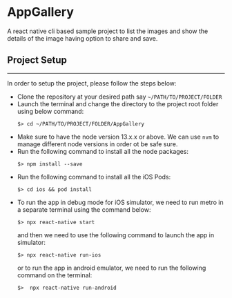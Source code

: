 # AppGallery
 
A react native cli based sample project to list the images and show the details of the image having option to share and save.

## Project Setup
-------


In order to setup the project, please follow the steps below:
- Clone the repository at your desired path say `~/PATH/TO/PROJECT/FOLDER`
- Launch the terminal and change the directory to the project root folder using below command:
    ```
    $> cd ~/PATH/TO/PROJECT/FOLDER/AppGallery
    ```
- Make sure to have the node version 13.x.x or above. We can use `nvm` to manage different node versions in order ot be safe sure.
- Run the following command to install all the node packages:
    ```
    $> npm install --save
    ```
- Run the following command to install all the iOS Pods:
    ```
    $> cd ios && pod install
    ```
- To run the app in debug mode for iOS simulator, we need to run metro in a separate terminal using the command below:
    ```
    $> npx react-native start
    ```
    and then we need to use the following command to launch the app in simulator:
    ```
    $> npx react-native run-ios
    ```
    or to run the app in android emulator, we need to run the following command on the terminal:
    ```
    $>  npx react-native run-android
    ```